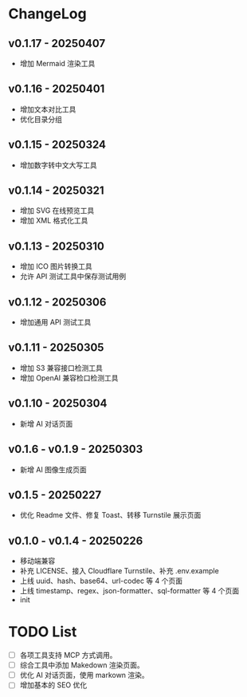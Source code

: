 # ChangeLog

## v0.1.17 - 20250407
- 增加 Mermaid 渲染工具

## v0.1.16 - 20250401
- 增加文本对比工具
- 优化目录分组

## v0.1.15 - 20250324
- 增加数字转中文大写工具

## v0.1.14 - 20250321
- 增加 SVG 在线预览工具
- 增加 XML 格式化工具

## v0.1.13 - 20250310
- 增加 ICO 图片转换工具
- 允许 API 测试工具中保存测试用例

## v0.1.12 - 20250306
- 增加通用 API 测试工具

## v0.1.11 - 20250305
- 增加 S3 兼容接口检测工具
- 增加 OpenAI 兼容检口检测工具

## v0.1.10 - 20250304
- 新增 AI 对话页面

## v0.1.6 - v0.1.9 - 20250303
- 新增 AI 图像生成页面

## v0.1.5 - 20250227
- 优化 Readme 文件、修复 Toast、转移 Turnstile 展示页面

## v0.1.0 - v0.1.4 - 20250226
- 移动端兼容
- 补充 LICENSE、接入 Cloudflare Turnstile、补充 .env.example
- 上线 uuid、hash、base64、url-codec 等 4 个页面
- 上线 timestamp、regex、json-formatter、sql-formatter 等 4 个页面
- init

# TODO List
- [ ] 各项工具支持 MCP 方式调用。
- [ ] 综合工具中添加 Makedown 渲染页面。
- [ ] 优化 AI 对话页面，使用 markown 渲染。
- [ ] 增加基本的 SEO 优化
